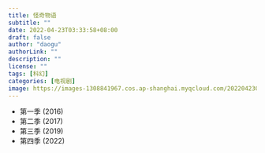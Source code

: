 ```yaml
---
title: 怪奇物语
subtitle: ""
date: 2022-04-23T03:33:58+08:00
draft: false
author: "daogu"
authorLink: ""
description: "" 
license: ""
tags: [科幻]
categories: [电视剧]
image: https://images-1308841967.cos.ap-shanghai.myqcloud.com/202204230339617.webp
---
```


* 第一季 (2016)
* 第二季 (2017)
* 第三季 (2019)
* 第四季 (2022)
